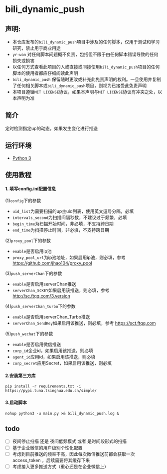 # bili_dynamic_push

## 声明:

- 本仓库发布的`bili_dynamic_push`项目中涉及的任何脚本，仅用于测试和学习研究，禁止用于商业用途
- `yr-wan` 对任何脚本问题概不负责，包括但不限于由任何脚本错误导致的任何损失或损害
- 以任何方式查看此项目的人或直接或间接使用`bili_dynamic_push`项目的任何脚本的使用者都应仔细阅读此声明
- `bili_dynamic_push` 保留随时更改或补充此免责声明的权利。一旦使用并复制了任何相关脚本或`bili_dynamic_push`项目，则视为已接受此免责声明
- 本项目遵循`MIT LICENSE`协议，如果本声明与`MIT LICENSE`协议有冲突之处，以本声明为准

## 简介

定时检测指定up的动态，如果发生变化进行推送

## 运行环境

- [Python 3](https://www.python.org/)

## 使用教程

#### 1. 填写config.ini配置信息

(1)`config`下的参数

- `uid_list`为需要扫描的up主uid列表，使用英文逗号分隔，必填
- `intervals_second`为扫描间隔秒数，不建议过于频繁，必填
- `begin_time`为扫描开始时间，非必填，不支持跨日期
- `end_time`为扫描停止时间，非必填，不支持跨日期

(2)`proxy_pool`下的参数

- `enable`是否启用ip池
- `proxy_pool_url`为ip池地址，如果启用ip池，则必填，参考 https://github.com/jhao104/proxy_pool

(3)`push_serverChan`下的参数

- `enable`是否启用serverChan推送
- `serverChan_SCKEY`如果启用该推送，则必填，参考 http://sc.ftqq.com/3.version

(4)`push_serverChan_turbo`下的参数

- `enable`是否启用serverChan_Turbo推送
- `serverChan_SendKey`如果启用该推送，则必填，参考 https://sct.ftqq.com

(5)`push_wechat`下的参数

- `enable`是否启用微信推送
- `corp_id`企业id，如果启用该推送，则必填
- `agent_id`应用id，如果启用该推送，则必填
- `corp_secret`应用Secret，如果启用该推送，则必填

#### 2.安装第三方库

`pip install -r requirements.txt -i https://pypi.tuna.tsinghua.edu.cn/simple/`

#### 3.启动脚本

`nohup python3 -u main.py >& bili_dynamic_push.log &`

## todo

- [ ] 夜间停止扫描 还是 夜间低频模式 或者 是时间段形式的扫描
- [ ] 基于企业微信的用户级别个性化配置
- [ ] 考虑到目前推送的频率不高，因此每次微信推送前都会获取一次 access_token ，后续需要将其缓存下来
- [ ] 考虑接入更多推送方式（重心还是在企业微信上）
